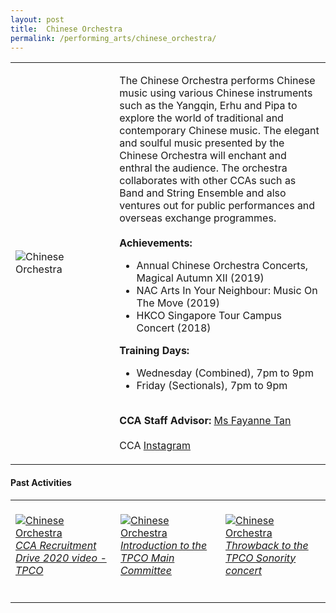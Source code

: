 ```yaml
---
layout: post
title:  Chinese Orchestra
permalink: /performing_arts/chinese_orchestra/
---
```


<div>
<table>
    <tr>
        <td style="width:33%"><image src="{{site.baseurl}}/images/CCA_chinese_orchestra.jpg" style="display:block;margin-left:auto;margin-right:auto;" alt="Chinese Orchestra"></image></td>
        <td>
            <p>
                The Chinese Orchestra performs Chinese music using various Chinese instruments such as the Yangqin, Erhu and Pipa to explore the world of traditional and contemporary Chinese music. The elegant and soulful music presented by the Chinese Orchestra will enchant and enthral the audience. The orchestra collaborates with other CCAs such as Band and String Ensemble and also ventures out for public performances and overseas exchange programmes.<br>
                <br>
                <b>Achievements:</b><br>
                <ul>
                    <li>Annual Chinese Orchestra Concerts, Magical Autumn XII (2019)</li>
                    <li>NAC Arts In Your Neighbour: Music On The Move (2019)</li>
                    <li>HKCO Singapore Tour Campus Concert (2018)</li>
                </ul>
            </p>
            <p>
                <b>Training Days:</b><br>
                <ul>
                    <li>Wednesday (Combined), 7pm to 9pm</li>
                    <li>Friday (Sectionals), 7pm to 9pm</li>
                </ul>
            </p>
            <p>
                <br>
                <b>CCA Staff Advisor:</b> <a href="mailto:sokpeng@tp.edu.sg">Ms Fayanne Tan</a><br>
                <br>
                CCA <a href="https://www.instagram.com/tpchineseorchestra">Instagram</a>
            </p>
        </td>
    </tr>
</table>
</div>

#### Past Activities

<table>
    <tr>
        <td style="width:33%"><br>
            <a href="https://www.instagram.com/p/CAC5-u1nr_h/">
                <image src="{{site.baseurl}}/images/CCA-CO_IG1.png" style="display:block;margin-left:auto;margin-right:auto;" alt="Chinese Orchestra">
                <h6 style="margin-top:0%">CCA Recruitment Drive 2020 video - TPCO</h6>
                </image>
            </a>
        </td>
        <td style="width:33%"><br>
            <a href="https://www.instagram.com/p/B_eQ56FHyDL/">
                <image src="{{site.baseurl}}/images/CCA-CO_IG2.png" style="display:block;margin-left:auto;margin-right:auto;" alt="Chinese Orchestra">
                <h6 style="margin-top:0%">Introduction to the TPCO Main Committee</h6>
                </image>
            </a>
        </td>
        <td style="width:33%"><br>
            <a href="https://www.instagram.com/p/CANAT5Tn8LJ/">
                <image src="{{site.baseurl}}/images/CCA-CO_IG3.png" style="display:block;margin-left:auto;margin-right:auto;" alt="Chinese Orchestra">
                <h6 style="margin-top:0%">Throwback to the TPCO Sonority concert</h6>    
                </image>
            </a>
        </td>
    </tr>
</table>


